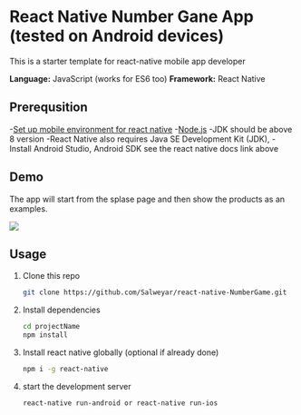 # React Native Number Gane App (tested on Android devices)

This is a starter template for react-native mobile app developer

**Language:** JavaScript (works for ES6 too)
**Framework:** React Native

## Prerequsition

-[Set up mobile environment for react native](https://reactnative.dev/docs/environment-setup)
-[Node.js](https://nodejs.org/en/download/)
-JDK should be above 8 version
-React Native also requires Java SE Development Kit (JDK), 
-Install Android Studio, Android SDK see the react native docs link above

## Demo

The app will start from the splase page and then show the products as an examples.

![](https://salweyar.github.io/images/numberGame/NumberGame.gif)

## Usage

1. Clone this repo

   ```bash
   git clone https://github.com/Salweyar/react-native-NumberGame.git
   ```

2. Install dependencies

   ```bash
   cd projectName
   npm install
   ```
   
3. Install react native globally (optional if already done)

   ```bash
   npm i -g react-native
   ```
   
4. start the development server

   ```bash
   react-native run-android or react-native run-ios
   ```
      

